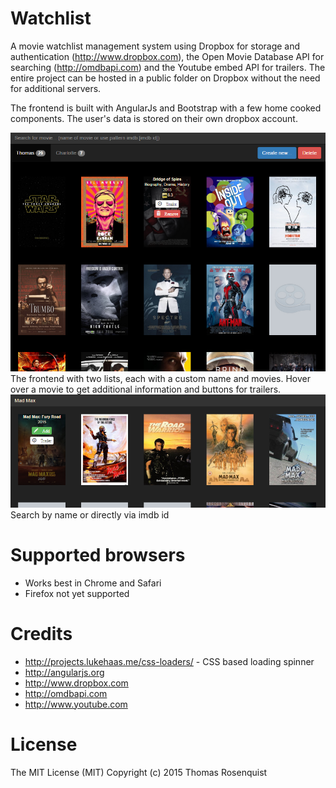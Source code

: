# Watchlist
A movie watchlist management system using Dropbox for storage and authentication (http://www.dropbox.com), the Open Movie Database API for searching (http://omdbapi.com) and the Youtube embed API for trailers. The entire project can be hosted in a public folder on Dropbox without the need for additional servers.

The frontend is built with AngularJs and Bootstrap with a few home cooked components. The user's data is stored on their own dropbox account.

<img src="/screenshot1.png" />
The frontend with two lists, each with a custom name and movies. Hover over a movie to get additional information and buttons for trailers.

<img src="/screenshot2.png" />
Search by name or directly via imdb id

# Supported browsers
* Works best in Chrome and Safari
* Firefox not yet supported

# Credits
- http://projects.lukehaas.me/css-loaders/ - CSS based loading spinner
- http://angularjs.org
- http://www.dropbox.com
- http://omdbapi.com
- http://www.youtube.com

# License
The MIT License (MIT)
Copyright (c) 2015 Thomas Rosenquist
